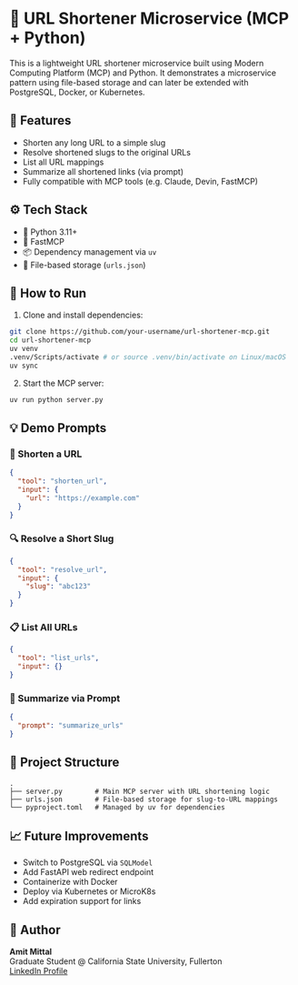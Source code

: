 # 🔗 URL Shortener Microservice (MCP + Python)

This is a lightweight URL shortener microservice built using Modern Computing Platform (MCP) and Python. It demonstrates a microservice pattern using file-based storage and can later be extended with PostgreSQL, Docker, or Kubernetes.

## 🧠 Features

* Shorten any long URL to a simple slug
* Resolve shortened slugs to the original URLs
* List all URL mappings
* Summarize all shortened links (via prompt)
* Fully compatible with MCP tools (e.g. Claude, Devin, FastMCP)

## ⚙️ Tech Stack

* 🐍 Python 3.11+
* 🧠 FastMCP
* 📦 Dependency management via `uv`
* 📁 File-based storage (`urls.json`)

## 🚀 How to Run

1. Clone and install dependencies:

```bash
git clone https://github.com/your-username/url-shortener-mcp.git
cd url-shortener-mcp
uv venv
.venv/Scripts/activate # or source .venv/bin/activate on Linux/macOS
uv sync
```

2. Start the MCP server:

```bash
uv run python server.py
```

## 💡 Demo Prompts

### 📌 Shorten a URL

```json
{
  "tool": "shorten_url",
  "input": {
    "url": "https://example.com"
  }
}
```

### 🔍 Resolve a Short Slug

```json
{
  "tool": "resolve_url",
  "input": {
    "slug": "abc123"
  }
}
```

### 📋 List All URLs

```json
{
  "tool": "list_urls",
  "input": {}
}
```

### 🧾 Summarize via Prompt

```json
{
  "prompt": "summarize_urls"
}
```

## 📂 Project Structure

```
.
├── server.py        # Main MCP server with URL shortening logic
├── urls.json        # File-based storage for slug-to-URL mappings
└── pyproject.toml   # Managed by uv for dependencies
```

## 📈 Future Improvements

* Switch to PostgreSQL via `SQLModel`
* Add FastAPI web redirect endpoint
* Containerize with Docker
* Deploy via Kubernetes or MicroK8s
* Add expiration support for links

## 👤 Author

**Amit Mittal**  
Graduate Student @ California State University, Fullerton  
[LinkedIn Profile](https://www.linkedin.com/in/amitrmittal/)